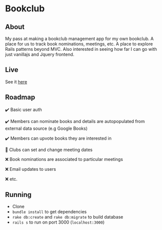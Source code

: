 # Bookclub

## About

My pass at making a bookclub management app for my own bookclub. A place for us to track book nominations, meetings, etc. A place to explore Rails patterns beyond MVC. Also interested in seeing how far I can go with just vanillajs and Jquery frontend.

## Live

See it [here](https://core-of-bookclub.herokuapp.com/)

## Roadmap
:heavy_check_mark: Basic user auth

:heavy_check_mark: Members can nominate books and details are autopopulated from external data source (e.g Google Books)

:heavy_check_mark: Members can upvote books they are interested in

:construction_worker: Clubs can set and change meeting dates

:x: Book nominations are associated to particular meetings

:x: Email updates to users

:x: etc.

## Running

- Clone
- `bundle install` to get dependencies
- `rake db:create` and `rake db:migrate` to build database
- `rails s` to run on port 3000 (`localhost:3000`)
